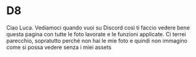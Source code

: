 # D8
Ciao Luca. Vediamoci quando vuoi su Discord così ti faccio vedere bene questa pagina con tutte le foto lavorate e le funzioni applicate. Ci terrei parecchio, sopratutto perché non hai le mie foto e quindi non immagino come si possa vedere senza i miei assets
